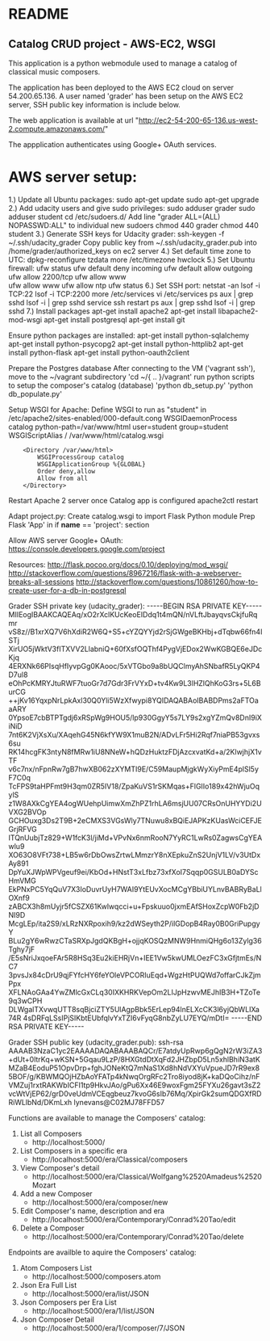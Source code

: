 README
======

Catalog CRUD project - AWS-EC2, WSGI
------------------------------------

This application is a python webmodule used to manage a catalog of classical music composers.

The application has been deployed to the AWS EC2 cloud on server 54.200.65.136.
A user named 'grader' has been setup on the AWS EC2 server, SSH public key information is include below.

The web application is available at url "http://ec2-54-200-65-136.us-west-2.compute.amazonaws.com/"

The appplication authenticates using Google+ OAuth services.

AWS server setup:
===============

1.) Update all Ubuntu packages:
    sudo apt-get update
    sudo apt-get upgrade
2.) Add udacity users and give sudo privileges:
    sudo adduser grader
    sudo adduser student
    cd /etc/sudoers.d/
    Add line "grader ALL=(ALL) NOPASSWD:ALL" to individual new sudoers
    chmod 440 grader
    chmod 440 student
3.) Generate SSH keys for Udacity grader:
    ssh-keygen -f ~/.ssh/udacity_grader
    Copy public key from ~/.ssh/udacity_grader.pub into /home/grader/authorized_keys on ec2 server
4.) Set default time zone to UTC:
    dpkg-reconfigure tzdata
    more /etc/timezone
    hwclock
5.) Set Ubuntu firewall:
    ufw status
    ufw default deny incoming
    ufw default allow outgoing
    ufw allow 2200/tcp
    ufw allow www\
    ufw allow www
    ufw allow ntp
    ufw status
6.) Set SSH port:
    netstat -an
    lsof -i TCP:22
    lsof -i TCP:2200
    more /etc/services
    vi /etc/services
    ps aux | grep sshd
    lsof -i | grep sshd
    service ssh restart
    ps aux | grep sshd
    lsof -i | grep sshd
7.) Install packages
    apt-get install apache2
    apt-get install libapache2-mod-wsgi
    apt-get install postgresql
    apt-get install git

Ensure python packages are installed:
    apt-get install python-sqlalchemy
    apt-get install python-psycopg2
    apt-get install python-httplib2
    apt-get install python-flask
    apt-get install python-oauth2client


Prepare the Postgres database
        After connecting to the VM ('vagrant ssh'), move to the ~/vagrant subdirectory
           'cd ~/{ .. }/vagrant'
        run python scripts to setup the composer's catalog (database)
           'python db_setup.py'
           'python db_populate.py'

Setup WSGI for Apache:
   Define WSGI to run as "student" in /etc/apache2/sites-enabled/000-default.cong
        WSGIDaemonProcess catalog python-path=/var/www/html user=student group=student
	WSGIScriptAlias / /var/www/html/catalog.wsgi

        <Directory /var/www/html>
            WSGIProcessGroup catalog
            WSGIApplicationGroup %{GLOBAL}
            Order deny,allow
            Allow from all
        </Directory>

Restart Apache 2 server once Catalog app is configured
apache2ctl restart

Adapt project.py:
    Create catalog.wsgi to import Flask Python module
    Prep Flask 'App' in if __name__ == 'project': section


Allow AWS server Google+ OAuth:
    https://console.developers.google.com/project

Resources:
    http://flask.pocoo.org/docs/0.10/deploying/mod_wsgi/
    http://stackoverflow.com/questions/8967216/flask-with-a-webserver-breaks-all-sessions
    http://stackoverflow.com/questions/10861260/how-to-create-user-for-a-db-in-postgresql

Grader SSH private key (udacity_grader):
-----BEGIN RSA PRIVATE KEY-----
MIIEogIBAAKCAQEAq/xO2rXclKUcKeoEIDdq1t4mQN/nVLftJbayqvsCkjfuRqmr
vS8z//B1xrXQ7V6hXdiR2W6Q+S5+cYZQYYjd2rSjGWgeBKHbj+dTqbw66fn4ISTj
XirUO5jWktV3fITXVV2LlabniQ+60fXsfOQThf4PygVjEDox2WwKGBQE6eJDcKjq
4ERXNk66PIsqHfIyvpGg0KAooc/5xVTGbo9a8bUQClmyAhSNbafR5LyQKP4D7ul8
eOhPcKMRYJtuRWF7tuoGr7d7Gdr3FrVYxD+tv4Kw9L3lHZlQhKoG3rs+5L6BurCG
++jKv16YqxpNrLpkAxl30Q0Yli5WzXfwypi8YQIDAQABAoIBABDPms2aFTOaaARY
0YpsoE7cbBTPTgdj6xRSpWg9HOU5/lp930GgyY5s7LY9s2xgYZmQv8DnI9iXiNiD
7nt6K2VjXsXu/XAqehG45N6kfYW9X1muB2N/ADvLFr5Hi2Rqf7niaPB53gvxs6su
RK14hcgFK3ntyN8fMRw1iU8NNeW+hQDzHuktzFDjAzcxvatKd+a/2KlwjhjX1vTF
v6c7nx/nFpnRw7gB7hwXB062zXYMTI9E/C59MaupMjgkWyXiyPmE4plSl5yF7C0q
TcFPS9taHPFmt9H3qm0ZR5IV18/ZpaKuVS1rSKMqas+FlGIIo189x42hWjuOqylS
z1W8AXkCgYEA4ogWUehpUimwXmZhPZ1rhLA6msjUU07CRsOnUHYYDi2UVXG2BVOp
GCHOuxg3Ds2T9B+2eCMXS3VGsWly7TNuwu8xBQiEJAPKzKUasWciCEFJEGrjRFVG
ITQnUubjTz829+W1fcK3l/jiMd+VPvNx6nmRooN7YyRC1LwRs0ZagwsCgYEAwlu9
XO63O8VFt738+LB5w6rDbOwsZrtwLMmzrY8nXEpkuZnS2UnjV1LV/v3UtDxAy891
DpYuXJWpWPVgeuf9ei/KbOd+HNstT3xLfbz73xfXoI7Sqqp0GSULB0aDYScHmVMG
EkPNxPC5YqQuV7X3IoDuvrUyH7WAI9YtEUvXocMCgYBbiUYLnvBABRyBaLlOXnf9
zABCX3h8mUyjr5fCSZX61Kwlwqcci+u+Fpskuuo0jxmEAfSHoxZcpW0Fb2jDNI9D
McgLEp/ita2S9/xLRzNXRpoxih9/kz2dWSeyth2P/ilGDopB4Ray0B0GriPupgyY
BLu2gY6wRwzCTaSRXpJgdQKBgH+ojjqKOSQzMNW9HnmiQHg6o13Zylg36Tghy7jF
/E5sNriJxqoeFAr5R8HSq3Eu2kiEHRjVn+IEE1Vw5kwUMLOezFC3xGfjtmEs/NC7
3pvsJx84cDrU9qjFYfcHY6feYOleVPCORIuEqd+WgzHtPUQWd7offarCJkZjmPpx
XFLNAoGAa4YwZMlcGxCLq30IXKHRKVepOm2LIJpHzwvMEJhIB3H+TZoTe9q3wCPH
DLWgalTXvwqUTT8sqBjciZTY5UlAgpBbk5ErLep94lnELXcCK3l6yjQbWLIXa74R
4sDRFqLSsIPjSIKbtEUbfqlvYxTZI6vFyqG8nbZyLU7EYQ/mDtI=
-----END RSA PRIVATE KEY-----

Grader SSH public key (udacity_grader.pub):
ssh-rsa AAAAB3NzaC1yc2EAAAADAQABAAABAQCr/E7atdyUpRwp6gQgN2rW3iZA3+dUt+0ltrKq+wKSN+5Gqau9LzP/8HXGtdDtXqFd2JHZbpD5Ln5xhlBhiN3atKMZaB4EoduP51OpvDrp+fghJONeKtQ7mNaS1Xd8hNdVXYuVpueJD7rR9ex85BOF/g/KBWMQOjHZbAoYFATp4kNwqOrgRFc2Tro8iyod8jK+kaDQoCihz/nFVMZuj1rxtRAKWbICFI1tp9HkvJAo/gPu6Xx46E9woxFgm25FYXu26gavt3sZ2vcWtVjEP62/grD0veUdmVCEqgbeuz7kvoG6sIb76Mq/XpirGk2sumQDGXfRDRiWLlbNd/DKmLxh lynevans@C02MJ78FFD57

Functions are available to manage the Composers' catalog:
  1. List all Composers
        - http://localhost:5000/
  2. List Composers in a specific era 
        - http://localhost:5000/era/Classical/composers
  3. View Composer's detail 
        - http://localhost:5000/era/Classical/Wolfgang%2520Amadeus%2520Mozart
  4. Add a new Composer
        - http://localhost:5000/era/composer/new
  5. Edit Composer's name, description and era
        - http://localhost:5000/era/Contemporary/Conrad%20Tao/edit
  6. Delete a Composer
        - http://localhost:5000/era/Contemporary/Conrad%20Tao/delete


Endpoints are availble to aquire the Composers' catalog:
  1. Atom Composers List 
        - http://localhost:5000/composers.atom
  2. Json Era Full List 
        - http://localhost:5000/era/list/JSON
  3. Json Composers per Era List 
        - http://localhost:5000/era/1/list/JSON
  4. Json Composer Detail
        - http://localhost:5000/era/1/composer/7/JSON

